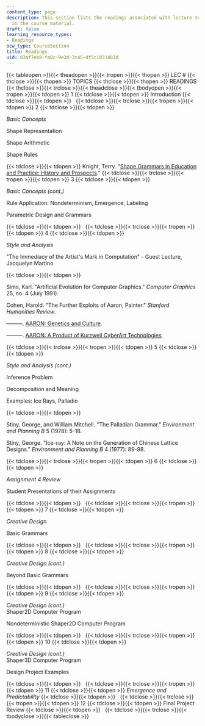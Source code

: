 ```yaml
---
content_type: page
description: This section lists the readings associated with lecture topics covered
  in the course material.
draft: false
learning_resource_types:
- Readings
ocw_type: CourseSection
title: Readings
uid: 03af7eb8-fa0c-9e3d-3c45-df5c1031461d
---
```

{{< tableopen >}}{{< theadopen >}}{{< tropen >}}{{< thopen >}}
LEC #
{{< thclose >}}{{< thopen >}}
TOPICS
{{< thclose >}}{{< thopen >}}
READINGS
{{< thclose >}}{{< trclose >}}{{< theadclose >}}{{< tbodyopen >}}{{< tropen >}}{{< tdopen >}}
1
{{< tdclose >}}{{< tdopen >}}
Introduction
{{< tdclose >}}{{< tdopen >}}
 
{{< tdclose >}}{{< trclose >}}{{< tropen >}}{{< tdopen >}}
2
{{< tdclose >}}{{< tdopen >}}

_Basic Concepts_

Shape Representation

Shape Arithmetic

Shape Rules

{{< tdclose >}}{{< tdopen >}}
Knight, Terry. "[Shape Grammars in Education and Practice: History and Prospects](http://www.mit.edu/~tknight/IJDC/)."
{{< tdclose >}}{{< trclose >}}{{< tropen >}}{{< tdopen >}}
3
{{< tdclose >}}{{< tdopen >}}

_Basic Concepts (cont.)_

Rule Application: Nondeterminism, Emergence, Labeling

Parametric Design and Grammars

{{< tdclose >}}{{< tdopen >}}
 
{{< tdclose >}}{{< trclose >}}{{< tropen >}}{{< tdopen >}}
4
{{< tdclose >}}{{< tdopen >}}

_Style and Analysis_

"The Immediacy of the Artist's Mark in Computation" - Guest Lecture, Jacquelyn Martino

{{< tdclose >}}{{< tdopen >}}

Sims, Karl. "Artificial Evolution for Computer Graphics." _Computer Graphics_ 25, no. 4 (July 1991).

Cohen, Harold. "The Further Exploits of Aaron, Painter." _Stanford Humanities Review_.

———. [AARON: Genetics and Culture](http://geneticsandculture.com/genetics_culture/pages_genetics_culture/gc_w05/cohen_h.htm).

———. [AARON: A Product of Kurzweil CyberArt Technologies](http://www.kurzweilcyberart.com/).

{{< tdclose >}}{{< trclose >}}{{< tropen >}}{{< tdopen >}}
5
{{< tdclose >}}{{< tdopen >}}

_Style and Analysis (cont.)_

Inference Problem

Decomposition and Meaning

Examples: Ice Rays, Palladio

{{< tdclose >}}{{< tdopen >}}

Stiny, George, and William Mitchell. "The Palladian Grammar." _Environment and Planning B_ 5 (1978): 5-18.

Stiny, George. "Ice-ray: A Note on the Generation of Chinese Lattice Designs." _Environment and Planning B_ 4 (1977): 89-98.

{{< tdclose >}}{{< trclose >}}{{< tropen >}}{{< tdopen >}}
6
{{< tdclose >}}{{< tdopen >}}

_Assignment 4 Review_

Student Presentations of their Assignments

{{< tdclose >}}{{< tdopen >}}
 
{{< tdclose >}}{{< trclose >}}{{< tropen >}}{{< tdopen >}}
7
{{< tdclose >}}{{< tdopen >}}

_Creative Design_

Basic Grammars

{{< tdclose >}}{{< tdopen >}}
 
{{< tdclose >}}{{< trclose >}}{{< tropen >}}{{< tdopen >}}
8
{{< tdclose >}}{{< tdopen >}}

_Creative Design (cont.)_

Beyond Basic Grammars

{{< tdclose >}}{{< tdopen >}}
 
{{< tdclose >}}{{< trclose >}}{{< tropen >}}{{< tdopen >}}
9
{{< tdclose >}}{{< tdopen >}}

_Creative Design (cont.)_   
Shaper2D Computer Program

Nondeterministic Shaper2D Computer Program

{{< tdclose >}}{{< tdopen >}}
 
{{< tdclose >}}{{< trclose >}}{{< tropen >}}{{< tdopen >}}
10
{{< tdclose >}}{{< tdopen >}}

_Creative Design (cont.)_   
Shaper3D Computer Program

Design Project Examples

{{< tdclose >}}{{< tdopen >}}
 
{{< tdclose >}}{{< trclose >}}{{< tropen >}}{{< tdopen >}}
11
{{< tdclose >}}{{< tdopen >}}
_Emergence and Predictability_
{{< tdclose >}}{{< tdopen >}}
 
{{< tdclose >}}{{< trclose >}}{{< tropen >}}{{< tdopen >}}
12
{{< tdclose >}}{{< tdopen >}}
Final Project Review
{{< tdclose >}}{{< tdopen >}}
 
{{< tdclose >}}{{< trclose >}}{{< tbodyclose >}}{{< tableclose >}}